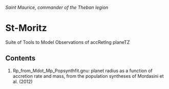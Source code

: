 _Saint Maurice, commander of the Theban legion_

# St-Moritz
Suite of Tools to Model Observations of accRetIng planeTZ

## Contents

1. Rp_from_Mdot_Mp_Popsynthfit.gnu: planet radius as a function of accretion rate and mass, from the population syntheses of Mordasini et al. (2012)
